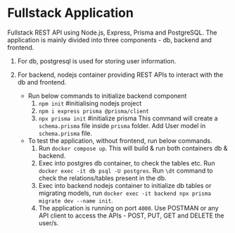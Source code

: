 # Fullstack Application
Fullstack REST API using Node.js, Express, Prisma and PostgreSQL.
The application is mainly divided into three components - db, backend and frontend.

1. For db, postgresql is used for storing user information.

2. For backend, nodejs container providing REST APIs to interact with the db and frontend.
    - Run below commands to initialize backend component
        1. `npm init`  #initialising nodejs project
        2. `npm i express prisma @prisma/client`
        3. `npx prisma init`     #initialize prisma
            This command will create a `schema.prisma` file inside `prisma` folder.
            Add User model in `schema.prisma` file.
    - To test the application, without frontend, run below commands.
        1. Run `docker compose up`. This will build & run both containers db & backend.
        2. Exec into postgres db container, to check the tables etc. Run `docker exec -it db psql -U postgres`.
        Run `\dt` command to check the relations/tables present in the db.
        3. Exec into backend nodejs container to initialize db tables or migrating models, run `docker exec -it backend npx prisma migrate dev --name init`.
        4. The application is running on port `4000`. Use POSTMAN or any API client to access the APIs - POST, PUT, GET and DELETE the user/s.